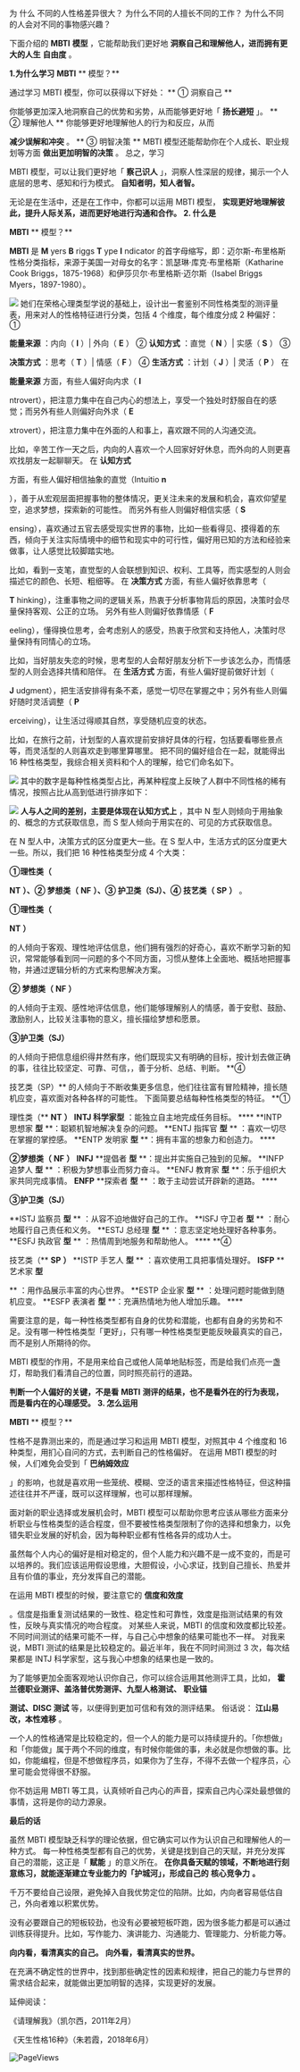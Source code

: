 为  什么  不同的人性格差异很大？  为什么不同的人擅长不同的工作？  为什么不同的人会对不同的事物感兴趣？

下面介绍的 **MBTI** **模型** ，它能帮助我们更好地 **洞察自己和理解他人，进而拥有更大的人生** **自由度** 。  

**1.为什么学习** **MBTI** ** 模型？**

通过学习 MBTI 模型，你可以获得以下好处：  ** ① 洞察自己  **

你能够更加深入地洞察自己的优势和劣势，从而能够更好地「 **扬长避短** 」。  ** ② 理解他人  ** 你能够更好地理解他人的行为和反应，从而

**减少误解和冲突** 。  ** ③ 明智决策  ** MBTI 模型还能帮助你在个人成长、职业规划等方面 **做出更加明智的决策** 。  总之，学习

MBTI 模型，可以让我们更好地「 **察己识人** 」，洞察人性深层的规律，揭示一个人底层的思考、感知和行为模式。  **自知者明，知人者智。**

无论是在生活中，还是在工作中，你都可以运用 MBTI 模型， **实现更好地理解彼此，提升人际关系，进而更好地进行沟通和合作。** **2. 什么是**

**MBTI** ** 模型？**

**MBTI** 是 **M** yers **B** riggs **T** ype **I** ndicator 的首字母缩写，即：迈尔斯-布里格斯性格分类指标，来源于美国一对母女的名字：凯瑟琳·库克·布里格斯（Katharine Cook Briggs，1875-1968）和伊莎贝尔·布里格斯·迈尔斯（Isabel Briggs Myers，1897-1980）。

![](https://mmbiz.qpic.cn/mmbiz_png/giaycic3UNwo3LiaPMyacBZSZ9G4StDvAaHOPoLWOGmsEUbKWSTicJZKBzYaicAlJhUAIp11T4OtNePOezaUYeuUvQA/640?wx_fmt=png) 她们在荣格心理类型学说的基础上，设计出一套鉴别不同性格类型的测评量表，用来对人的性格特征进行分类，包括 4 个维度，每个维度分成 2 种偏好：  ①

**能量来源** ：内向（ **I** ）| 外向（ **E** ）  ② **认知方式** ：直觉（ **N** ）| 实感（ **S** ）  ③

**决策方式** ：思考（ **T** ）| 情感（ **F** ）  ④ **生活方式** ：计划（ **J** ）| 灵活（ **P** ）  在

**能量来源** 方面，有些人偏好向内求（ **I**

ntrovert），把注意力集中在自己内心的想法上，享受一个独处时舒服自在的感觉；而另外有些人则偏好向外求（ **E**

xtrovert），把注意力集中在外面的人和事上，喜欢跟不同的人沟通交流。

比如，辛苦工作一天之后，内向的人喜欢一个人回家好好休息，而外向的人则更喜欢找朋友一起聊聊天。  在 **认知方式**

方面，有些人偏好相信抽象的直觉（Intuitio **n**

），善于从宏观层面把握事物的整体情况，更关注未来的发展和机会，喜欢仰望星空，追求梦想，探索新的可能性。  而另外有些人则偏好相信实感（ **S**

ensing），喜欢通过五官去感受现实世界的事物，比如一些看得见、摸得着的东西，倾向于关注实际情境中的细节和现实中的可行性，偏好用已知的方法和经验来做事，让人感觉比较脚踏实地。

比如，看到一支笔，直觉型的人会联想到知识、权利、工具等，而实感型的人则会描述它的颜色、长短、粗细等。  在 **决策方式** 方面，有些人偏好依靠思考（

**T** hinking），注重事物之间的逻辑关系，热衷于分析事物背后的原因，决策时会尽量保持客观、公正的立场。  另外有些人则偏好依靠情感（ **F**

eeling），懂得换位思考，会考虑别人的感受，热衷于欣赏和支持他人，决策时尽量保持有同情心的立场。

比如，当好朋友失恋的时候，思考型的人会帮好朋友分析下一步该怎么办，而情感型的人则会选择共情和陪伴。  在 **生活方式** 方面，有些人偏好提前做好计划（

**J** udgment），把生活安排得有条不紊，感觉一切尽在掌握之中；另外有些人则偏好随时灵活调整（ **P**

erceiving），让生活过得顺其自然，享受随机应变的状态。

比如，在旅行之前，计划型的人喜欢提前安排好具体的行程，包括要看哪些景点等，而灵活型的人则喜欢走到哪里算哪里。  把不同的偏好组合在一起，就能得出 16 种性格类型，我综合相关资料和个人的理解，给它们命名如下。

![](https://mmbiz.qpic.cn/mmbiz_png/giaycic3UNwo32Y6XuzjmGLBDolK90dPvPGicny0gR77BjNZqZD7eycPsb5xwfMIuV0PgeQtovmRvqxUT2zbHhKaw/640?wx_fmt=png) 其中的数字是每种性格类型占比，再某种程度上反映了人群中不同性格的稀有情况，按照占比从高到低进行排序如下：

![](https://mmbiz.qpic.cn/mmbiz_png/giaycic3UNwo3LiaPMyacBZSZ9G4StDvAaHbFcl87HzsDPTVTTRtRykD1JAoFUiaeOqfgyOQHKMDIe6MNlWkCjFhcA/640?wx_fmt=png) **人与人之间的差别，主要是体现在认知方式上** ，其中 N 型人则倾向于用抽象的、概念的方式获取信息，而 S 型人倾向于用实在的、可见的方式获取信息。

在 N 型人中，决策方式的区分度更大一些。在 S 型人中，生活方式的区分度更大一些。所以，我们把 16 种性格类型分成 4 个大类：

**①理性类（**

**NT** **）、② 梦想类（** **NF** **）、③ 护卫类（SJ）、④ 技艺类（** **SP** **）** 。 

**①理性类（**

**NT** **）**

的人倾向于客观、理性地评估信息，他们拥有强烈的好奇心，喜欢不断学习新的知识，常常能够看到同一问题的多个不同方面，习惯从整体上全面地、概括地把握事物，并通过逻辑分析的方式来构思解决方案。

**② 梦想类（** **NF** **）**

的人倾向于主观、感性地评估信息，他们能够理解别人的情感，善于安慰、鼓励、激励别人，比较关注事物的意义，擅长描绘梦想和愿景。 

**③护卫类（SJ）**

的人倾向于把信息组织得井然有序，他们既现实又有明确的目标，按计划去做正确的事，往往比较坚定、可靠、可信，，善于分析、总结、判断。  **④

技艺类（SP）** 的人倾向于不断收集更多信息，他们往往富有冒险精神，擅长随机应变，喜欢面对各种各样的可能性。  下面简要总结每种性格类型的特征。  **①

理性类（** **NT** **）** **INTJ 科学家型** ：能独立自主地完成任务目标。 **** **INTP 思想家 **型** **：聪颖机智地解决复杂的问题。  **ENTJ 指挥官 **型** ** ：喜欢一切尽在掌握的掌控感。  **ENTP 发明家 **型** **：拥有丰富的想象力和创造力。 ****

**②梦想类（** **NF** **）** **INFJ** **提倡者 **型** **：提出并实施自己独到的见解。  **INFP 追梦人 **型** ** ：积极为梦想事业而努力奋斗。  **ENFJ 教育家 **型** **：乐于组织大家共同完成事情。  **ENFP** **探索者 **型** ** ：敢于主动尝试开辟新的道路。 ****

**③护卫类（SJ）**

**ISTJ 监察员 **型** ** ：从容不迫地做好自己的工作。  **ISFJ 守卫者 **型** ** ：耐心地履行自己责任和义务。  **ESTJ 总经理 **型** ** ：意志坚定地处理好各种事务。  **ESFJ 执政官 **型** ** ：热情周到地服务和帮助他人。 **** **④

技艺类（** **SP** **）** **ISTP 手艺人 **型** ** ：喜欢使用工具把事情处理好。  **ISFP** **艺术家 **型**

** ：用作品展示丰富的内心世界。  **ESTP 企业家 **型** ** ：处理问题时能做到随机应变。  **ESFP 表演者 **型** **：充满热情地为他人增加乐趣。 ****

需要注意的是，每一种性格类型都有自身的优势和潜能，也都有自身的劣势和不足。没有哪一种性格类型「更好」，只有哪一种性格类型更能反映最真实的自己，而不是别人所期待的你。

MBTI 模型的作用，不是用来给自己或他人简单地贴标签，而是给我们点亮一盏灯，帮助我们看清自己的位置，同时照亮前行的道路。

**判断一个人偏好的关键，不是看** **MBTI** **测评的结果，也不是看外在的行为表现，而是看内在的心理感受。** **3. 怎么运用**

**MBTI** ** 模型？**

性格不是靠测出来的，而是通过学习和运用 MBTI 模型，对照其中 4 个维度和 16 种类型，用扪心自问的方式，去判断自己的性格偏好。  在运用 MBTI 模型的时候，人们难免会受到「 **巴纳姆效应**

」的影响，也就是喜欢用一些笼统、模糊、空泛的语言来描述性格特征，但这种描述往往并不严谨，既可以这样理解，也可以那样理解。

面对新的职业选择或发展机会时，MBTI 模型可以帮助你思考应该从哪些方面来分析职业与性格类型的适合程度，但不要被性格类型限制了你的选择和想象力，以免错失职业发展的好机会，因为每种职业都有性格各异的成功人士。

虽然每个人内心的偏好是相对稳定的，但个人能力和兴趣不是一成不变的，而是可以培养的。我们应该运用假设思维，大胆假设，小心求证，找到自己擅长、热爱并且有价值的事业，充分发挥自己的潜能。

在运用 MBTI 模型的时候，要注意它的 **信度和效度**

。信度是指重复测试结果的一致性、稳定性和可靠性，效度是指测试结果的有效性，反映与真实情况的吻合程度。  对某些人来说，MBTI 的信度和效度都比较差。不同时间测试的结果可能不一样，与自己心中想象的结果可能也不一样。  对我来说，MBTI 测试的结果是比较稳定的。最近半年，我在不同时间测过 3 次，每次结果都是 INTJ 科学家型，这与我心中想象的结果也是一致的。

为了能够更加全面客观地认识你自己，你可以综合运用其他测评工具，比如， **霍兰德职业测评、盖洛普优势测评、九型人格测试、** **职业锚**

**测试、DISC 测试** 等，以便得到更加可信和有效的测评结果。  俗话说： **江山易改，本性难移** 。

一个人的性格通常是比较稳定的，但一个人的能力是可以持续提升的。「你想做」和「你能做」属于两个不同的维度，有时候你能做的事，未必就是你想做的事。比如，你能编程，但是不想做程序员，如果你为了生存，不得不去做一个程序员，心里可能会觉得很不舒服。

你不妨运用 MBTI 等工具，认真倾听自己内心的声音，探索自己内心深处最想做的事情，这将是你的动力源泉。  

**最后的话**

 

虽然 MBTI 模型缺乏科学的理论依据，但它确实可以作为认识自己和理解他人的一种方式。  每一种性格类型都有自己的优势，关键是找到自己的天赋，并充分发挥自己的潜能，这正是「 **赋能** 」的意义所在。  **在你具备天赋的领域，不断地进行刻意练习，就能逐渐建立专业能力的「护城河」，形成自己的** **核心竞争力** **。**

千万不要给自己设限，避免掉入自我优势定位的陷阱。比如，内向者容易低估自己，外向者难以积累优势。

没有必要跟自己的短板较劲，也没有必要被短板吓跑，因为很多能力都是可以通过训练获得提升。比如，写作能力、演讲能力、沟通能力、管理能力、分析能力等。

**向内看，看清真实的自己。** **向外看，看清真实的世界。**

在充满不确定性的世界中，找到那些确定性的因素和规律，把自己的能力与世界的需求结合起来，就能做出更加明智的选择，实现更好的发展。  

延伸阅读：

《请理解我》（凯尔西，2011年2月）  

《天生性格16种》（朱若霞，2018年6月）

![PageViews](https://visitor-badge.laobi.icu/badge?page_id=sjhfx.linji&left_text=PageViews&right_color=%2300589F)